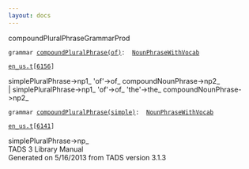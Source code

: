 ```yaml
---
layout: docs
---
```

<span class="title">compoundPluralPhrase</span><span class="type">GrammarProd</span>

`grammar `<span class="classExtLink">[`compoundPluralPhrase(of)`](../object/compoundPluralPhrase(of).html)</span>` :   `[`NounPhraseWithVocab`](../object/NounPhraseWithVocab.html)

[`en_us.t`](../file/en_us.t.html)`[`[`6156`](../source/en_us.t.html#6156)`]`



simplePluralPhrase-\>np1\_ 'of'-\>of\_ compoundNounPhrase-\>np2\_  
\| simplePluralPhrase-\>np1\_ 'of'-\>of\_ 'the'-\>the\_
compoundNounPhrase-\>np2\_  



`grammar `<span class="classExtLink">[`compoundPluralPhrase(simple)`](../object/compoundPluralPhrase(simple).html)</span>` :   `[`NounPhraseWithVocab`](../object/NounPhraseWithVocab.html)

[`en_us.t`](../file/en_us.t.html)`[`[`6141`](../source/en_us.t.html#6141)`]`



simplePluralPhrase-\>np\_  
TADS 3 Library Manual  
Generated on 5/16/2013 from TADS version 3.1.3


